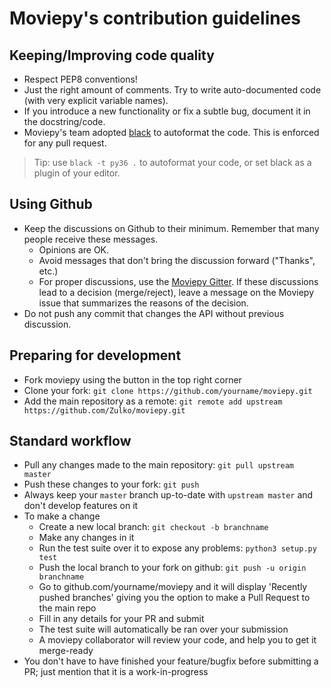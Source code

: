 # Moviepy's contribution guidelines

## Keeping/Improving code quality
 
- Respect PEP8 conventions!
- Just the right amount of comments. Try to write auto-documented code (with very explicit variable names).
- If you introduce a new functionality or fix a subtle bug, document it in the docstring/code.
- Moviepy's team adopted [black](https://github.com/psf/black) to autoformat the code. This is enforced for any pull request. 
  
> Tip: use `black -t py36 .` to autoformat your code, or set black as a plugin of your editor. 


## Using Github

- Keep the discussions on Github to their minimum. Remember that many people receive these messages.
  - Opinions are OK.
  - Avoid messages that don't bring the discussion forward ("Thanks", etc.)
  - For proper discussions, use the [Moviepy Gitter](https://gitter.im/Movie-py). If these discussions lead to a decision (merge/reject), leave a message on the Moviepy issue that summarizes the reasons of the decision.
- Do not push any commit that changes the API without previous discussion.

## Preparing for development
- Fork moviepy using the button in the top right corner
- Clone your fork: `git clone https://github.com/yourname/moviepy.git`
- Add the main repository as a remote: `git remote add upstream https://github.com/Zulko/moviepy.git`

## Standard workflow
- Pull any changes made to the main repository: `git pull upstream master`
- Push these changes to your fork: `git push`
- Always keep your `master` branch up-to-date with `upstream master` and don't develop features on it
- To make a change
  - Create a new local branch: `git checkout -b branchname`
  - Make any changes in it
  - Run the test suite over it to expose any problems: `python3 setup.py test`
  - Push the local branch to your fork on github: `git push -u origin branchname`
  - Go to github.com/yourname/moviepy and it will display 'Recently pushed branches' giving you the option to make a Pull Request to the main repo
  - Fill in any details for your PR and submit
  - The test suite will automatically be ran over your submission
  - A moviepy collaborator will review your code, and help you to get it merge-ready
- You don't have to have finished your feature/bugfix before submitting a PR; just mention that it is a work-in-progress